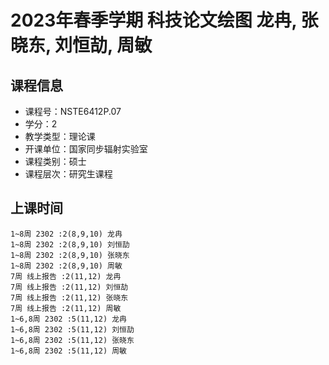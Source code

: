 # 2023年春季学期 科技论文绘图 龙冉, 张晓东, 刘恒劼, 周敏






## 课程信息

- 课程号：NSTE6412P.07
- 学分：2
- 教学类型：理论课
- 开课单位：国家同步辐射实验室
- 课程类别：硕士
- 课程层次：研究生课程

## 上课时间

```
1~8周 2302 :2(8,9,10) 龙冉
1~8周 2302 :2(8,9,10) 刘恒劼
1~8周 2302 :2(8,9,10) 张晓东
1~8周 2302 :2(8,9,10) 周敏
7周 线上报告 :2(11,12) 龙冉
7周 线上报告 :2(11,12) 刘恒劼
7周 线上报告 :2(11,12) 张晓东
7周 线上报告 :2(11,12) 周敏
1~6,8周 2302 :5(11,12) 龙冉
1~6,8周 2302 :5(11,12) 刘恒劼
1~6,8周 2302 :5(11,12) 张晓东
1~6,8周 2302 :5(11,12) 周敏
```

